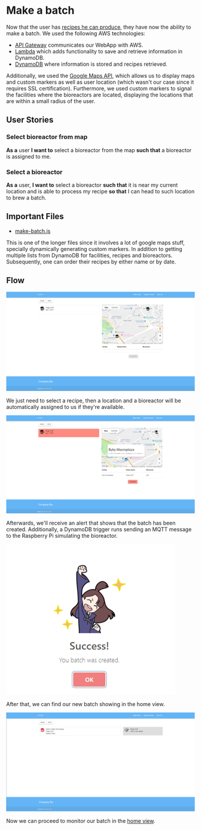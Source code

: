 # Make a batch
Now that the user has [recipes he can produce](https://github.com/KillerFarmer/BYBY/tree/documentation/documentation/recipe.md#flow "recipes he can produce"), they have now the ability to make a batch. We used the following AWS technologies:
* [API Gateway](https://aws.amazon.com/api-gateway/ "API Gateway") communicates our WebApp with AWS.
* [Lambda](https://aws.amazon.com/lambda/ "Lambda") which adds functionality to save and retrieve information in DynamoDB.
* [DynamoDB](https://aws.amazon.com/dynamodb/ "DynamoDB") where information is stored and recipes retrieved. 

Additionally, we used the [Google Maps API](https://developers.google.com/maps/documentation/javascript/tutorial "Maps"), which allows us to display maps and custom markers as well as user location (which wasn't our case since it requires SSL certification). Furthermore, we used custom markers to signal the facilities where the bioreactors are located, displaying the locations that are within a small radius of the user. 
## User Stories 
### Select bioreactor from map
**As a** user **I want to** select a bioreactor from the map **such that** a bioreactor is assigned to me.
### Select a bioreactor
**As a** user, **I want to** select a bioreactor **such that** it is near my current location and is able to process my recipe **so that** I can head to such location to brew a batch.
## Important Files 
* [make-batch.js](https://github.com/KillerFarmer/BYBY/tree/documentation/js/make-batch.js "make-batch.js")
  
This is one of the longer files since it involves a lot of google maps stuff, specially dynamically generating custom markers. In addition to getting multiple lists from DynamoDB for facilities, recipes and bioreactors. Subsequently, one can order their recipes by either name or by date. 
## Flow
![Make Batch](https://raw.githubusercontent.com/KillerFarmer/BYBY/documentation/documentation/img/makebatch.png "Make Batch")

We just need to select a recipe, then a location and a bioreactor will be automatically assigned to us if they're available. 

![Make Batch Selection](https://raw.githubusercontent.com/KillerFarmer/BYBY/documentation/documentation/img/makebatchselection.png "Make Batch Selection")

Afterwards, we'll receive an alert that shows that the batch has been created. Additionally, a DynamoDB trigger runs sending an MQTT message to the Raspberry Pi simulating the bioreactor.

![Make Batch Success](https://raw.githubusercontent.com/KillerFarmer/BYBY/documentation/documentation/img/makesuccess.png "Make Batch Success")

After that, we can find our new batch showing in the home view. 

![Make Batch Done](https://raw.githubusercontent.com/KillerFarmer/BYBY/documentation/documentation/img/makebatchdone.png "Make Batch Done")

Now we can proceed to monitor our batch in the [home view](https://github.com/KillerFarmer/BYBY/tree/documentation/documentation/home.md#batch "home view").